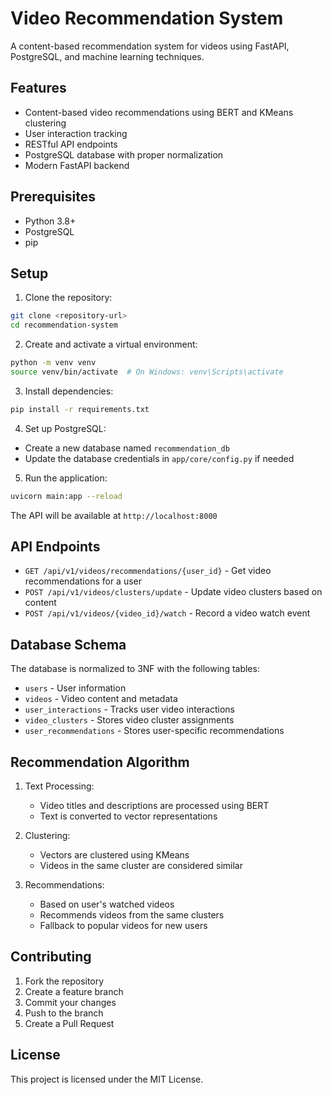 # Video Recommendation System

A content-based recommendation system for videos using FastAPI, PostgreSQL, and machine learning techniques.

## Features

- Content-based video recommendations using BERT and KMeans clustering
- User interaction tracking
- RESTful API endpoints
- PostgreSQL database with proper normalization
- Modern FastAPI backend

## Prerequisites

- Python 3.8+
- PostgreSQL
- pip

## Setup

1. Clone the repository:
```bash
git clone <repository-url>
cd recommendation-system
```

2. Create and activate a virtual environment:
```bash
python -m venv venv
source venv/bin/activate  # On Windows: venv\Scripts\activate
```

3. Install dependencies:
```bash
pip install -r requirements.txt
```

4. Set up PostgreSQL:
- Create a new database named `recommendation_db`
- Update the database credentials in `app/core/config.py` if needed

5. Run the application:
```bash
uvicorn main:app --reload
```

The API will be available at `http://localhost:8000`

## API Endpoints

- `GET /api/v1/videos/recommendations/{user_id}` - Get video recommendations for a user
- `POST /api/v1/videos/clusters/update` - Update video clusters based on content
- `POST /api/v1/videos/{video_id}/watch` - Record a video watch event

## Database Schema

The database is normalized to 3NF with the following tables:

- `users` - User information
- `videos` - Video content and metadata
- `user_interactions` - Tracks user video interactions
- `video_clusters` - Stores video cluster assignments
- `user_recommendations` - Stores user-specific recommendations

## Recommendation Algorithm

1. Text Processing:
   - Video titles and descriptions are processed using BERT
   - Text is converted to vector representations

2. Clustering:
   - Vectors are clustered using KMeans
   - Videos in the same cluster are considered similar

3. Recommendations:
   - Based on user's watched videos
   - Recommends videos from the same clusters
   - Fallback to popular videos for new users

## Contributing

1. Fork the repository
2. Create a feature branch
3. Commit your changes
4. Push to the branch
5. Create a Pull Request

## License

This project is licensed under the MIT License. 